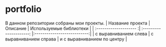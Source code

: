 # portfolio

В данном репозитории собраны мои проекты.
| Название проекта | Описание | Используемые библиотеки |
| :-------------------- :| :---------------------: |:---------------------------:|
| с выравниванием слева | с выравниванием справа | и с выравниванием по центру |
